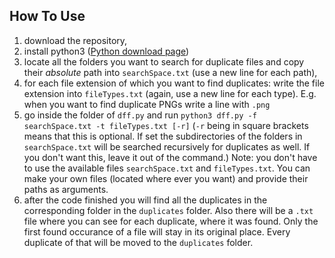 ## How To Use
1. download the repository,
2. install python3 ([Python download page](https://www.python.org/downloads/))
3. locate all the folders you want to search for duplicate files and copy their _absolute_ path into `searchSpace.txt` (use a new line for each path),
4. for each file extension of which you want to find duplicates: write the file extension into `fileTypes.txt` (again, use a new line for each type). E.g. when you want to find duplicate PNGs write a line with `.png`
5. go inside the folder of `dff.py` and run `python3 dff.py -f searchSpace.txt -t fileTypes.txt [-r]` (`-r` being in square brackets means that this is optional. If set the subdirectories of the folders in `searchSpace.txt` will be searched recursively for duplicates as well. If you don't want this, leave it out of the command.)
    Note: you don't have to use the available files `searchSpace.txt` and `fileTypes.txt`. You can make your own files (located where ever you want) and provide their paths as arguments.
6. after the code finished you will find all the duplicates in the corresponding folder in the `duplicates` folder. Also there will be a `.txt` file where you can see for each duplicate, where it was found. Only the first found occurance of a file will stay in its original place. Every duplicate of that will be moved to the `duplicates` folder.